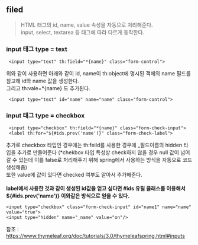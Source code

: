 ## filed
> HTML 태그의 id, name, value 속성을 자동으로 처리해준다.
> <br> input, select, textarea 등 태그에 따라 다르게 동작한다.

### input 태그 type = text
```
 <input type="text" th:field="*{name}" class="form-control">
```
위와 같이 사용하면 아래와 같이 id, name이 th:object에 명시된 객체의 name 필드를 참고해 id와 name 값을 생성한다.
<br> 그리고 th:vale=*{name} 도 추가된다.
```
 <input type="text" id="name" name="name" class="form-control">
```

### input 태그 type = checkbox

```
 <input type="checkbox" th:field="*{name}" class="form-check-input">
 <label th:for="${#ids.prev('name')}" class="form-check-label">
```

추가로 checkbox 타입인 경우에는 th:feild를 사용한 경우에 \_필드이름의 hidden 타입을 추가로 만들어준다 (*chekbox 타입 특성상 check하지 않을 경우 null 값이 넘어갈 수 있는데
이를 false로 처리해주기 위해 spring에서 사용하는 방식을 자동으로 코드 생성해줌)
<br> 또한 value에 값이 있다면 checked 여부도 알아서 추가해준다.
<br><br> **label에서 사용한 것과 같이 생성된 id값을 얻고 싶다면 #ids 유틸 클래스를 이용해서 ${#ids.prev('name')} 이와같은 방식으로 얻을 수 있다.**
```
<input type="checkbox" class="form-check-input" id="name1" name="name" value="true">
<input type="hidden" name="_name" value="on"/>
```

참조 : https://www.thymeleaf.org/doc/tutorials/3.0/thymeleafspring.html#inputs
